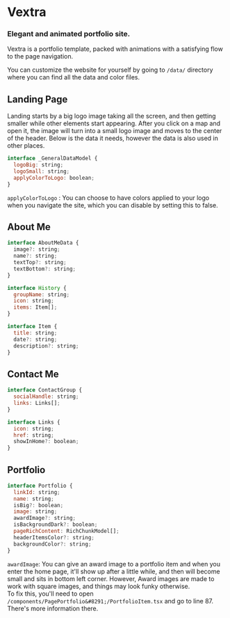 # Vextra  
### Elegant and animated portfolio site.

Vextra is a portfolio template, packed with animations with a satisfying flow to the page navigation. 

You can customize the website for yourself by going to `/data/` directory where you can find all the data and color files.

## Landing Page

Landing starts by a big logo image taking all the screen, and then getting smaller while other elements start appearing. After you click on a map and open it, the image will turn into a small logo image and moves to the center of the header. Below is the data it needs, however the data is also used in other places.

```js
interface _GeneralDataModel {
  logoBig: string;
  logoSmall: string;
  applyColorToLogo: boolean;
}
```
`applyColorToLogo` : You can choose to have colors applied to your logo when you navigate the site, which you can disable by setting this to false.

## About Me
```js
interface AboutMeData {
  image?: string;
  name?: string;
  textTop?: string;
  textBottom?: string;
}

interface History {
  groupName: string;
  icon: string;
  items: Item[];
}

interface Item {
  title: string;
  date?: string;
  description?: string;
}

```

## Contact Me
```js
interface ContactGroup {
  socialHandle: string;
  links: Links[];
}

interface Links {
  icon: string;
  href: string;
  showInHome?: boolean;
}
```

## Portfolio

```js
interface Portfolio {
  linkId: string;
  name: string;
  isBig?: boolean;
  image: string;
  awardImage?: string;
  isBackgroundDark?: boolean;
  pageRichContent: RichChunkModel[];
  headerItemsColor?: string;
  backgroundColor?: string;
}
```

`awardImage`: You can give an award image to a portfolio item and when you enter the home page, it'll show up after a little while, and then will become small and sits in bottom left corner. However, Award images are made to work with square images, and things may look funky otherwise.  
To fix this, you'll need to open `/components/PagePortfolio&#8291;/PortfolioItem.tsx` and go to line 87. There's more information there.

